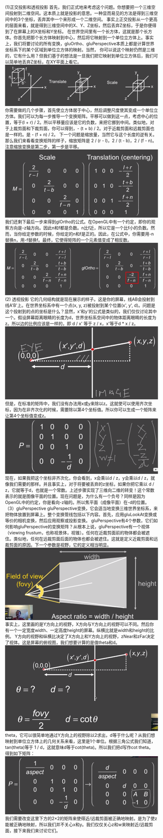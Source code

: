 (1)正交投影和透视投影
首先，我们正式地来考虑这个问题。你想要把一个三维空间投射到二维空间。这本质上就是投影的意思。一种显而易见的方法是得到三维空间中的3个坐标，丢弃其中一个来形成一个二维空间。
事实上正交投影从一个更高的层面来看，就是得到三维空间中的X、Y、Z坐标，然后丢弃Z坐标，于是你便得到了在屏幕上的X坐标和Y坐标。
在世界空间里有一个长方体，这就是那个长方体。你首先把那个长方体映射到中心，然后将它映射到一个单位立方体上。事实上，我们将要讨论的所有变换，gluOrtho、gluPerspective本质上都是计算世界坐标系下的某个区域到单位立方体的映射。当然，
你可以说这个映射仍然是三维的，它有什么用？但我们基于的想法是一旦我们把它映射到单位立方体后，我们可以简单地丢弃Z坐标，在XY平面上看它。
![](/Computer_Graphics/images/18.png)
你需要做的几个步骤，首先使立方体居于中心，然后调整尺度使其变成一个单位立方体。我们可以为每一步推导一个变换矩阵。平移可以做到这一点，考虑中心的位置，等于(l + r) / 2。所以平移量应该是它的负数，来把它挪到中间。类似地，对于上裁剪面和下裁剪面，你可以得到，- (t + b) / 2。对于近裁剪面和远裁剪面也是一样的。是 - (f + n) / 2。
下一个问题是缩放量，当然它与这个长度的逆有关。那么我们来看看变换矩阵的样子，缩放矩阵是 2 / (r - l)，2 / (t - b)，2 / (f - n)。注意缩放变换是第二步，第一步是平移。
![](/Computer_Graphics/images/19.png)
我们还剩下最后一步来得到glOrtho的公式。在OpenGL中有一个约定，即你的观察方向是-z轴方向。因此n和f都是负数。n比f近，所以它是一个比f小的负数。然而，当你给定参数的时候，你给定的n和f是正的。因此，在公式中，你需要用-n替换n，用-f替换f。最终，它使得矩阵的一个元素值变成了相反数。
![](/Computer_Graphics/images/20.png)
(2) 透视投影
它的几何结构就是现在展示的样子。这是你的屏幕，线AB会投射到线A'B'上。在世界坐标系中有一个点(x, y, z)被投射到某个位置(x', y', d)。问题是这个投射到的点的坐标是什么？显然，x'和y'的公式是类似的，我们仅仅讨论其中一个。假设屏幕距离眼睛的长度为d，世界坐标系空间中的物体距离眼睛的长度为z。所以边的比例应该是一样的，即 d / x' 等于 z / x，x'等于d * x / z。
![](/Computer_Graphics/images/21.png)
但是，在标准的矩阵中，我们没有办法用x或y来除以z。这就使可以使用齐次坐标，因为在非齐次化的时候，需要除以第4个坐标值。所以你可以生成一个矩阵来让第4个坐标值变成z。![](/Computer_Graphics/images/22.png)
现在，如果我把这个坐标非齐次化，你会看到，x会乘以d / z，y会乘以d / z，就像我们需要的那样。并且事实上，对于将要被丢弃的z坐标，如果你把它乘以 d / z，它就等于d，也就是一个常数。上述步骤实现了三维向二维的转变！这个常数表示的就是图像平面的位置。现在问题是，为什么有一个负号？同样是因为OpenGL中的约定，你是看向-z轴的。所以焦平面（成像平面）在-d的位置。
（3）gluPerspective
gluPerspective变换，它会适当地变换三维世界坐标系，来把物体放置到屏幕上。整个变换管线包括以下内容。首先，应用gluLookAt变换或等价的相机变换，然后应用观察或投影变换。
gluPerspective有4个参数，它们如何影响gluPerspective的变换矩阵？从根本上说，gluPerspective有一个视体（viewing frustum，也称视景体，视锥）。任何在近裁剪面前的物体都会被遮住。类似地，任何在远裁剪面后面的物体也都会被遮住。这就是定义近裁剪面和远裁剪面的原因。下一个参数是视野，它的定义相当明显。
![](/Computer_Graphics/images/23.png)事实上，这里画的是Y方向上的视野，X方向与Y方向上的视野可以不同。然后你有一个一定宽度width、一定高度height的屏幕。纵横比就是width和height的比例。
Y方向的视野和纵横比决定了X方向上和Y方向上的视野，zNear和zFar决定了视体。这是屏幕的俯视图，我们想要计算的是值theta和d。![](/Computer_Graphics/images/24.png)theta，它可以很简单地通过Y方向上的视野除以2求出，d等于什么呢？从我们想映射到单位立方体上的几何关系来看，这里是1个单位。根据三角公式我们知道，tan(theta)等于 1 / d，这就意味d等于cot(theta)。所以我们把d写作cot theta。
得到如下矩阵：
![](/Computer_Graphics/images/25.png)
我们需要改变这里下方的2×2的矩阵来使得近/远裁剪面被正确地映射。是为了使z能被正确地映射，所以我们并不关心x和y。我们仅仅关心z和w来映射近/远裁剪面，接下来我们来讨论它们。